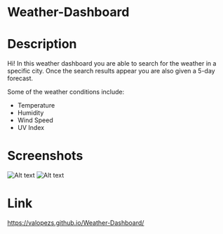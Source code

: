 # Weather-Dashboard

# Description

Hi! In this weather dashboard you are able to search for the weather in a specific city. Once the search results appear you are also given a 5-day forecast.

Some of the weather conditions include:
- Temperature
- Humidity
- Wind Speed
- UV Index

# Screenshots

![Alt text](/images/Screen%20Shot%202022-07-12%20at%2010.11.12%20PM.png)
![Alt text](/images/Screen%20Shot%202022-07-12%20at%2010.11.32%20PM.png)

# Link

https://valopezs.github.io/Weather-Dashboard/